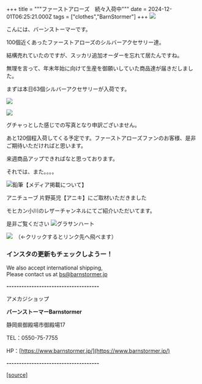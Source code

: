 +++
title = """ファーストアローズ　続々入荷中"""
date = 2024-12-01T06:25:21.000Z
tags = ["clothes","BarnStormer"]
+++
[![](https://stat.ameba.jp/user_images/20231023/16/barnstormer-go/b2/03/p/o0420015015354743273.png)](https://ameblo.jp/barnstormer-go/entry-12825670498.html)

こんには、バーンストーマーです。

100個近くあったファーストアローズのシルバーアクセサリー達。

結構売れていたのですが、スッカリ追加オーダーを忘れて居たんですね。

無理を言って、年末年始に向けて生産を御願いしていた商品達が届きだしました。

まずは本日63個シルバーアクセサリーが入荷です。

[![](https://stat.ameba.jp/user_images/20241201/15/barnstormer-go/55/6f/j/o0900090015516435206.jpg)](https://stat.ameba.jp/user_images/20241201/15/barnstormer-go/55/6f/j/o0900090015516435206.jpg)

[![](https://stat.ameba.jp/user_images/20241201/15/barnstormer-go/c0/cc/j/o0466070015516434351.jpg)](https://stat.ameba.jp/user_images/20241201/15/barnstormer-go/c0/cc/j/o0466070015516434351.jpg)

グチャっとした感じでの写真となり申訳ございません。

あと120個程入荷してくる予定です。ファーストアローズファンのお客様、是非ご期待いただければと思います。

来週商品アップできればなと思っております。

それでは、また。。。。

![鉛筆](https://stat100.ameba.jp/blog/ucs/img/char/char3/519.png)【メディア掲載について】

アニチューブ 片野英児【アニキ】にご取材いただきました

モヒカン小川のレザーチャンネルにてご紹介いただいてます。

是非ご覧ください ![グラサンハート](https://stat100.ameba.jp/blog/ucs/img/char/char3/148.png)

[![](https://stat.ameba.jp/user_images/20230412/16/barnstormer-go/6a/23/p/o0108010815269242493.png)](https://www.instagram.com/barnstormer_daily/)　（←クリックするとリンク先へ飛べます）

### インスタの更新もチェックしようー！

We also accept international shipping,  
Please contact us at bs@barnstormer.jp

**\-------------------------------------**

アメカジショップ

**バーンストーマーBarnstormer**

静岡県御殿場市御殿場17

TEL：0550-75-7755

HP：[https://www.barnstormer.jp/](https://www.barnstormer.jp/)

**\-------------------------------------**

[[source]](https://ameblo.jp/barnstormer-go/entry-12877030432.html)
